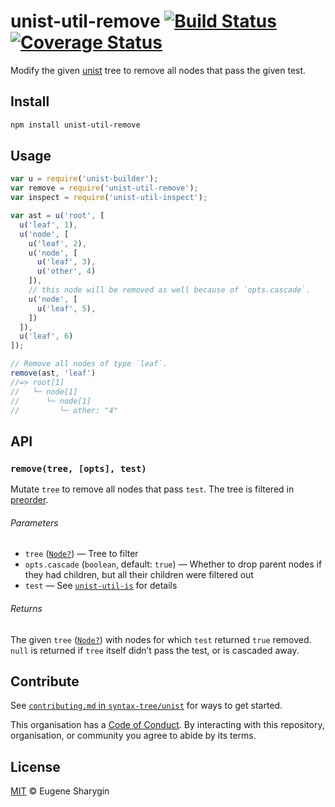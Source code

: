 # unist-util-remove [![Build Status][build-badge]][build-page] [![Coverage Status][coverage-badge]][coverage-page]

Modify the given [unist][] tree to remove all nodes that pass the given test.

## Install

```sh
npm install unist-util-remove
```

## Usage

```js
var u = require('unist-builder');
var remove = require('unist-util-remove');
var inspect = require('unist-util-inspect');

var ast = u('root', [
  u('leaf', 1),
  u('node', [
    u('leaf', 2),
    u('node', [
      u('leaf', 3),
      u('other', 4)
    ]),
    // this node will be removed as well because of `opts.cascade`.
    u('node', [
      u('leaf', 5),
    ])
  ]),
  u('leaf', 6)
]);

// Remove all nodes of type `leaf`.
remove(ast, 'leaf')
//=> root[1]
//   └─ node[1]
//      └─ node[1]
//         └─ other: "4"
```

## API

### `remove(tree, [opts], test)`

Mutate `tree` to remove all nodes that pass `test`.
The tree is filtered in [preorder][].

###### Parameters

*   `tree` ([`Node?`][node])
    — Tree to filter
*   `opts.cascade` (`boolean`, default: `true`)
    — Whether to drop parent nodes if they had children, but all their
    children were filtered out
*   `test`
    — See [`unist-util-is`][is] for details

###### Returns

The given `tree` ([`Node?`][node]) with nodes for which `test` returned `true`
removed.  `null` is returned if `tree` itself didn’t pass the test, or is
cascaded away.

## Contribute

See [`contributing.md` in `syntax-tree/unist`][contributing] for ways to get
started.

This organisation has a [Code of Conduct][coc].  By interacting with this
repository, organisation, or community you agree to abide by its terms.

## License

[MIT][] © Eugene Sharygin

[mit]: LICENSE

[unist]: https://github.com/syntax-tree/unist

[node]: https://github.com/syntax-tree/unist#node

[is]: https://github.com/syntax-tree/unist-util-is

[preorder]: https://en.wikipedia.org/wiki/Tree_traversal

[build-page]: https://travis-ci.org/syntax-tree/unist-util-remove

[build-badge]: https://travis-ci.org/syntax-tree/unist-util-remove.svg?branch=master

[coverage-page]: https://codecov.io/github/syntax-tree/unist-util-remove?branch=master

[coverage-badge]: https://img.shields.io/codecov/c/github/syntax-tree/unist-util-remove.svg?branch=master

[contributing]: https://github.com/syntax-tree/unist/blob/master/contributing.md

[coc]: https://github.com/syntax-tree/unist/blob/master/code-of-conduct.md

